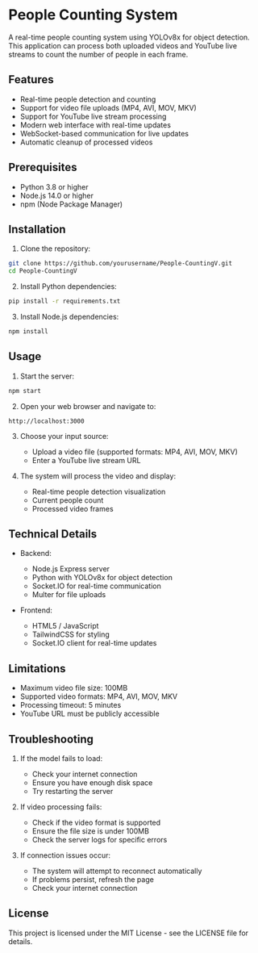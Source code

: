 # People Counting System

A real-time people counting system using YOLOv8x for object detection. This application can process both uploaded videos and YouTube live streams to count the number of people in each frame.

## Features

- Real-time people detection and counting
- Support for video file uploads (MP4, AVI, MOV, MKV)
- Support for YouTube live stream processing
- Modern web interface with real-time updates
- WebSocket-based communication for live updates
- Automatic cleanup of processed videos

## Prerequisites

- Python 3.8 or higher
- Node.js 14.0 or higher
- npm (Node Package Manager)

## Installation

1. Clone the repository:
```bash
git clone https://github.com/yourusername/People-CountingV.git
cd People-CountingV
```

2. Install Python dependencies:
```bash
pip install -r requirements.txt
```

3. Install Node.js dependencies:
```bash
npm install
```

## Usage

1. Start the server:
```bash
npm start
```

2. Open your web browser and navigate to:
```
http://localhost:3000
```

3. Choose your input source:
   - Upload a video file (supported formats: MP4, AVI, MOV, MKV)
   - Enter a YouTube live stream URL

4. The system will process the video and display:
   - Real-time people detection visualization
   - Current people count
   - Processed video frames

## Technical Details

- Backend:
  - Node.js Express server
  - Python with YOLOv8x for object detection
  - Socket.IO for real-time communication
  - Multer for file uploads

- Frontend:
  - HTML5 / JavaScript
  - TailwindCSS for styling
  - Socket.IO client for real-time updates

## Limitations

- Maximum video file size: 100MB
- Supported video formats: MP4, AVI, MOV, MKV
- Processing timeout: 5 minutes
- YouTube URL must be publicly accessible

## Troubleshooting

1. If the model fails to load:
   - Check your internet connection
   - Ensure you have enough disk space
   - Try restarting the server

2. If video processing fails:
   - Check if the video format is supported
   - Ensure the file size is under 100MB
   - Check the server logs for specific errors

3. If connection issues occur:
   - The system will attempt to reconnect automatically
   - If problems persist, refresh the page
   - Check your internet connection

## License

This project is licensed under the MIT License - see the LICENSE file for details.